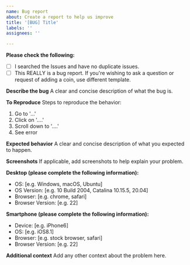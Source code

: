 ```yaml
---
name: Bug report
about: Create a report to help us improve
title: '[BUG] Title'
labels: ''
assignees: ''

---
```


**Please check the following:**
- [ ] I searched the Issues and have no duplicate issues.
- [ ] This REALLY is a bug report. If you're wishing to ask a question or request of adding a coin, use different template.

**Describe the bug**
A clear and concise description of what the bug is.

**To Reproduce**
Steps to reproduce the behavior:
1. Go to '...'
2. Click on '....'
3. Scroll down to '....'
4. See error

**Expected behavior**
A clear and concise description of what you expected to happen.

**Screenshots**
If applicable, add screenshots to help explain your problem.

**Desktop (please complete the following information):**
 - OS: [e.g. Windows, macOS, Ubuntu]
 - OS Version: [e.g. 10 Build 2004, Catalina 10.15.5, 20.04]
 - Browser: [e.g. chrome, safari]
 - Browser Version: [e.g. 22]

**Smartphone (please complete the following information):**
 - Device: [e.g. iPhone6]
 - OS: [e.g. iOS8.1]
 - Browser: [e.g. stock browser, safari]
 - Browser Version: [e.g. 22]

**Additional context**
Add any other context about the problem here.
